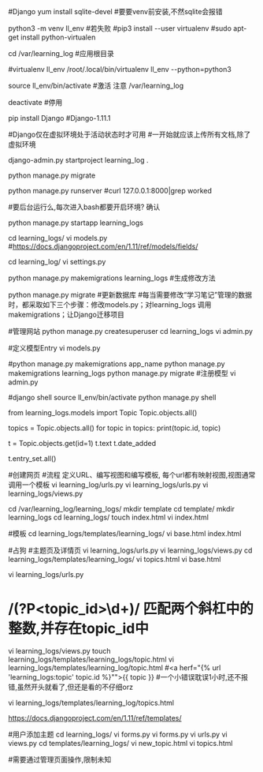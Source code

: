 #Django
yum install sqlite-devel
#要要venv前安装,不然sqlite会报错

python3 -m venv ll_env
#若失败
#pip3 install --user virtualenv
#sudo apt-get install python-virtualen

cd /var/learning_log
#应用根目录

#virtualenv ll_env
/root/.local/bin/virtualenv ll_env --python=python3

source ll_env/bin/activate
#激活 注意 /var/learning_log

deactivate
#停用

pip install Django
#Django-1.11.1

#Django仅在虚拟环境处于活动状态时才可用
#一开始就应该上传所有文档,除了虚拟环境

django-admin.py startproject learning_log .

python manage.py migrate

python manage.py runserver
#curl 127.0.0.1:8000|grep worked

#要后台运行么,每次进入bash都要开启环境? 确认

python manage.py startapp learning_logs

cd learning_logs/
vi models.py 
#https://docs.djangoproject.com/en/1.11/ref/models/fields/

cd learning_log/
vi settings.py

python manage.py makemigrations learning_logs
#生成修改方法

python manage.py migrate
#更新数据库
#每当需要修改“学习笔记”管理的数据时，都采取如下三个步骤：修改models.py；对learning_logs 调用makemigrations；让Django迁移项目


#管理网站
python manage.py createsuperuser
cd learning_logs
vi admin.py


#定义模型Entry
vi models.py

#python manage.py makemigrations app_name
python manage.py makemigrations learning_logs
python manage.py migrate
#注册模型
vi admin.py

#django shell
source ll_env/bin/activate
python manage.py shell

from learning_logs.models import Topic
Topic.objects.all()

topics = Topic.objects.all()
for topic in topics:
	print(topic.id, topic)

t = Topic.objects.get(id=1)
t.text
t.date_added

t.entry_set.all()




#创建网页
#流程 定义URL、编写视图和编写模板, 每个url都有映射视图,视图通常调用一个模板
vi learning_log/urls.py
vi learning_logs/urls.py
vi learning_logs/views.py 

cd /var/learning_log/learning_logs/
mkdir template
cd template/
mkdir learning_logs
cd learning_logs/
touch index.html
vi index.html

#模板
cd learning_logs/templates/learning_logs/
vi base.html
index.html

#占狗
#主题页及详情页
vi learning_logs/urls.py
vi learning_logs/views.py 
cd learning_logs/templates/learning_logs/
vi topics.html
vi base.html 

vi learning_logs/urls.py
# /(?P<topic_id>\d+)/ 匹配两个斜杠中的整数,并存在topic_id中

vi learning_logs/views.py
touch learning_logs/templates/learning_logs/topic.html
vi learning_logs/templates/learning_log/topic.html
#<a herf="{% url 'learning_logs:topic' topic.id %}"">{{ topic }}</a>
#一个小错误耽误1小时,还不报错,虽然开头就看了,但还是看的不仔细orz

vi learning_logs/templates/learning_log/topics.html

https://docs.djangoproject.com/en/1.11/ref/templates/


#用户添加主题
cd learning_logs/
vi forms.py
vi forms.py
vi urls.py 
vi views.py 
cd templates/learning_logs/
vi new_topic.html
vi topics.html 

#需要通过管理页面操作,限制未知

